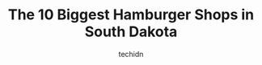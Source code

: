 ---
layout: ampstory
image: https://i0.wp.com/paketmu.com/wp-content/uploads/2023/06/culvers-0-in-south-dakota-1686372396.jpeg?resize=640,853
author: techidn
featured: false
description: Explore the diverse Hamburger Shop scene in South Dakota, home to an incredible selection of 10 establishments catering to every taste. Whether youre in search of iconic favorites or undisc
title: The 10 Biggest Hamburger Shops in South Dakota
cover:
   title: The 10 Biggest Hamburger Shops in South Dakota
   subtitle: RICKPATE
   background: https://paketmu.com/wp-content/uploads/2023/06/culvers-0-in-south-dakota-1686372396.jpeg

pages: 
 - layout: thirds
   top: <h1>#1 Sickies Garage Burgers & Brews</h1>
   bottom: "<p>Me and my family stopped here on our trip to Alaska, we had a great experience. Cora was an amazing Hostess. I had the veggie burger, Mac and cheese fritters and  side sa</p>"
   background: https://paketmu.com/wp-content/uploads/2023/06/culvers-1-in-south-dakota-1686372397.jpeg
   backgroundblur: true
 - layout: thirds
   top: <h1>#2 Sickies Garage Burgers & Brews</h1>
   bottom: "<p>First time in; sat at the bar and had great service with both beer tenders. Got the black and blue burger and their version of a sampler app!Was not disappointed in the s</p>"
   background: https://paketmu.com/wp-content/uploads/2023/06/culvers-2-in-south-dakota-1686372398.jpeg
   cta:
      link: https://paketmu.com/the-10-biggest-hamburger-shops-in-south-dakota/
      text: The 10 Biggest Hamburger Shops in South Dakota
 - layout: thirds
   top: <h1>#3 Black Hills Burger and Bun Co</h1>
   bottom: "<p>Been looking for a TRULY GREAT burger since we moved to the Black Hills ten years ago and finally found it at Burger and Bun! Everything we ordered was delicious and had </p>"
   background: https://paketmu.com/wp-content/uploads/2023/06/culvers-3-in-south-dakota-1686372399.jpeg
   cta:
      link: https://paketmu.com/the-10-biggest-hamburger-shops-in-south-dakota/
      text: The 10 Biggest Hamburger Shops in South Dakota
 - layout: thirds
   top: <h1>#4 Culvers</h1>
   bottom: "<p>1015 Cabela Dr, Mitchell, SD 57301, United States</p>"
   background: https://images.unsplash.com/photo-1567360425618-1594206637d2?ixlib=rb-4.0.3&ixid=MnwxMjA3fDB8MHxwaG90by1wYWdlfHx8fGVufDB8fHx8&auto=format&fit=crop&w=640&h=853&q=80
   cta:
      link: https://paketmu.com/the-10-biggest-hamburger-shops-in-south-dakota/
      text: The 10 Biggest Hamburger Shops in South Dakota
 - layout: thirds
   top: <h1>#5 Five Guys</h1>
   bottom: "<p>4200 S Louise Ave, Sioux Falls, SD 57106, United States</p>"
   background: https://images.unsplash.com/photo-1574169208507-84376144848b?ixlib=rb-4.0.3&ixid=MnwxMjA3fDB8MHxwaG90by1wYWdlfHx8fGVufDB8fHx8&auto=format&fit=crop&w=640&h=853&q=80
   cta:
      link: https://paketmu.com/the-10-biggest-hamburger-shops-in-south-dakota/
      text: The 10 Biggest Hamburger Shops in South Dakota
 - layout: thirds
   top: <h1>#6 JL Beers</h1>
   bottom: "<p>323 S Phillips Ave, Sioux Falls, SD 57104, United States</p>"
   background: https://images.unsplash.com/photo-1524169358666-79f22534bc6e?ixlib=rb-4.0.3&ixid=MnwxMjA3fDB8MHxwaG90by1wYWdlfHx8fGVufDB8fHx8&auto=format&fit=crop&w=640&h=853&q=80
   cta:
      link: https://paketmu.com/the-10-biggest-hamburger-shops-in-south-dakota/
      text: The 10 Biggest Hamburger Shops in South Dakota
 - layout: thirds
   top: <h1>#7 Five Guys</h1>
   bottom: "<p>121 S Minnesota Ave, Sioux Falls, SD 57104, United States</p>"
   background: https://images.unsplash.com/photo-1462556791646-c201b8241a94?ixlib=rb-4.0.3&ixid=MnwxMjA3fDB8MHxwaG90by1wYWdlfHx8fGVufDB8fHx8&auto=format&fit=crop&w=640&h=853&q=80
   cta:
      link: https://paketmu.com/the-10-biggest-hamburger-shops-in-south-dakota/
      text: The 10 Biggest Hamburger Shops in South Dakota
 - layout: thirds
   middle: Continue reading...
   background: https://images.unsplash.com/photo-1618556658017-fd9c732d1360?ixlib=rb-4.0.3&ixid=MnwxMjA3fDB8MHxwaG90by1wYWdlfHx8fGVufDB8fHx8&auto=format&fit=crop&w=640&h=853&q=80
   cta:
      link: https://paketmu.com/the-10-biggest-hamburger-shops-in-south-dakota/
      text: The 10 Biggest Hamburger Shops in South Dakota
      
---